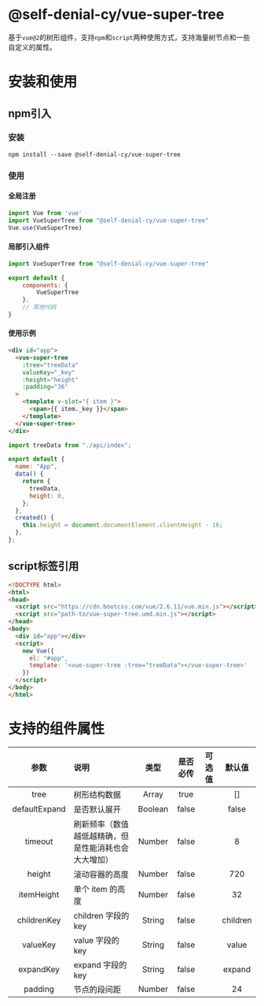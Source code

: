 # @self-denial-cy/vue-super-tree

基于`vue@2`的树形组件，支持`npm`和`script`两种使用方式，支持海量树节点和一些自定义的属性。

# 安装和使用

## npm引入

### 安装

```shell
npm install --save @self-denial-cy/vue-super-tree
```

### 使用

#### 全局注册

```javascript
import Vue from 'vue'
import VueSuperTree from "@self-denial-cy/vue-super-tree"
Vue.use(VueSuperTree)
```

#### 局部引入组件

```javascript
import VueSuperTree from "@self-denial-cy/vue-super-tree"

export default {
    components: {
        VueSuperTree
    },
    // 其他代码
}
```

#### 使用示例

```html
<div id="app">
  <vue-super-tree
    :tree="treeData"
    valueKey="_key"
    :height="height"
    :padding="36"
  >
    <template v-slot="{ item }">
      <span>{{ item._key }}</span>
    </template>
  </vue-super-tree>
</div>
```

```javascript
import treeData from "./api/index";

export default {
  name: "App",
  data() {
    return {
      treeData,
      height: 0,
    };
  },
  created() {
    this.height = document.documentElement.clientHeight - 16;
  },
};
```

## script标签引用

```html
<!DOCTYPE html>
<html>
<head>
  <script src="https://cdn.bootcss.com/vue/2.6.11/vue.min.js"></script>
  <script src="path-to/vue-super-tree.umd.min.js"></script>
</head>
<body>
  <div id="app"></div>
  <script>
    new Vue({
      el: "#app",
      template: '<vue-super-tree :tree="treeData"></vue-super-tree>'
    })
  </script>
</body>
</html>
```

# 支持的组件属性

| 参数             | 说明                        | 类型     | 是否必传 | 可选值 | 默认值                                                       |
| :--------------: | :-------------------------- | :------: | :------: | :----: | :----------------------------------------------------------: |
| tree | 树形结构数据                | Array | true |        | []                                                          |
| defaultExpand | 是否默认展开              | Boolean | false    |        | false                                                     |
| timeout | 刷新频率（数值越低越精确，但是性能消耗也会大大增加） | Number   | false    |        | 8                                                          |
| height | 滚动容器的高度         | Number   | false    |        | 720                                                         |
| itemHeight | 单个 item 的高度       | Number | false    |        | 32                                                   |
| childrenKey | children 字段的 key | String | false    |        | children                                                    |
| valueKey | value 字段的 key | String | false    |        | value                                                    |
| expandKey | expand 字段的 key | String | false    |        | expand |
| padding | 节点的段间距          | Number | false    |        | 24                                                    |